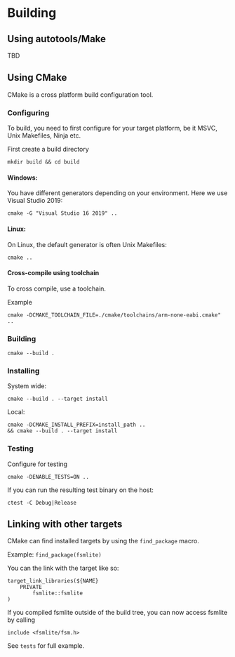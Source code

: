 # Building

## Using autotools/Make
TBD

## Using CMake
CMake is a cross platform build configuration tool.

### Configuring
To build, you need to first configure for your target platform, be it MSVC, Unix Makefiles, Ninja etc.

First create a build directory
```
mkdir build && cd build
```

#### Windows:

You have different generators depending on your environment. Here we use Visual Studio 2019:
```
cmake -G "Visual Studio 16 2019" ..
```

#### Linux:
On Linux, the default generator is often Unix Makefiles:

```
cmake ..
```

#### Cross-compile using toolchain
To cross compile, use a toolchain.

Example
```
cmake -DCMAKE_TOOLCHAIN_FILE=./cmake/toolchains/arm-none-eabi.cmake" ..
```

### Building

```
cmake --build .
```

### Installing

System wide:
```
cmake --build . --target install
```

Local:
```
cmake -DCMAKE_INSTALL_PREFIX=install_path ..
&& cmake --build . --target install
```

### Testing

Configure for testing
```
cmake -DENABLE_TESTS=ON ..
```

If you can run the resulting test binary on the host:
```
ctest -C Debug|Release
```

## Linking with other targets
CMake can find installed targets by using the `find_package` macro.

Example:
`find_package(fsmlite)`

You can the link with the target like so:

```
target_link_libraries(${NAME}
    PRIVATE
        fsmlite::fsmlite
)
```

If you compiled fsmlite outside of the build tree, you can now access fsmlite by calling

```
include <fsmlite/fsm.h>
```

See `tests` for full example.